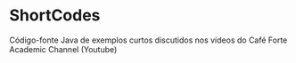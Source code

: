 # ShortCodes
Código-fonte Java de exemplos curtos discutidos nos vídeos do Café Forte Academic Channel (Youtube)
